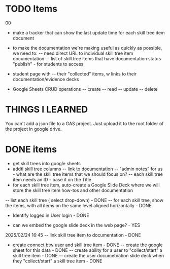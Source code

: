 # TODO Items
00
- make a tracker that can show the last update time for each skill tree item document



- to make the documentation we're making useful as quickly as possible, we need to:
-- need direct URL to individual skill tree item documentation
-- list of skill tree items that have documentation status "publish" - for students to access

- student page with
-- their "collected" items, w links to their documentation/evidence decks

- Google Sheets CRUD operations
-- create
-- read
-- update
-- delete





# THINGS I LEARNED
You can't add a json file to a GAS project. Just upload it to the root folder of the project in google drive.



# DONE items
- get skill trees into google sheets
- addtl skill tree columns
-- link to documentation
-- "admin notes" for us - what are the skill tree items that we should focus on?
-- each skill tree item needs an ID - base it on the Title
- for each skill tree item, auto-create a Google Slide Deck where we will store the skill tree item how-tos and other documentation

-- list each skill tree ( select drop-down) - DONE
-- for each skill tree, show the items, with all items on the same level aligned horizontally - DONE

- Identify logged in User login - DONE


- can we embed the google slide deck in the web page? - YES

2025/02/24 16:45
-- link skill tree item to documentation - DONE
- create connect btw user and skill tree item - DONE
-- create the google sheet for this data - DONE
-- create ability for a user to "collect/start" a skill tree item - DONE
-- create the user documetnation slide deck when they "collect/start" a skill tree item - DONE
